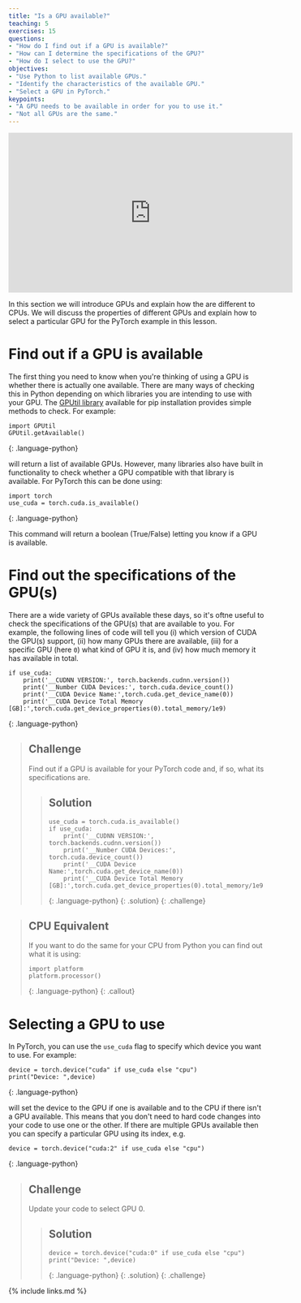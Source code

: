 ```yaml
---
title: "Is a GPU available?"
teaching: 5
exercises: 15
questions:
- "How do I find out if a GPU is available?"
- "How can I determine the specifications of the GPU?"
- "How do I select to use the GPU?"
objectives:
- "Use Python to list available GPUs."
- "Identify the characteristics of the available GPU."
- "Select a GPU in PyTorch."
keypoints:
- "A GPU needs to be available in order for you to use it."
- "Not all GPUs are the same."
---
```

 
 <iframe width="560" height="315" src="https://www.youtube.com/embed/hcLcToiVEts" frameborder="0" allow="accelerometer; autoplay; clipboard-write; encrypted-media; gyroscope; picture-in-picture" allowfullscreen></iframe>
 
In this section we will introduce GPUs and explain how the are different to CPUs. We will discuss the properties of different GPUs and explain how to select a particular GPU for the PyTorch example in this lesson.
 
# Find out if a GPU is available
 
The first thing you need to know when you're thinking of using a GPU is whether there is actually one available. There are many ways of checking this in Python depending on which libraries you are intending to use with your GPU. The [GPUtil library](https://pypi.org/project/GPUtil/) available for pip installation provides simple methods to check. For example:

~~~
import GPUtil
GPUtil.getAvailable()
~~~
{: .language-python}

will return a list of available GPUs. However, many libraries also have built in functionality to check whether a GPU compatible with that library is available. For PyTorch this can be done using:

~~~
import torch
use_cuda = torch.cuda.is_available()
~~~
{: .language-python}

This command will return a boolean (True/False) letting you know if a GPU is available.


# Find out the specifications of the GPU(s)

There are a wide variety of GPUs available these days, so it's oftne useful to check the specifications of the GPU(s) that are available to you. For example, the following lines of code will tell you (i) which version of CUDA the GPU(s) support, (ii) how many GPUs there are available, (iii) for a specific GPU (here `0`) what kind of GPU it is, and (iv) how much memory it has available in total.

~~~
if use_cuda:
    print('__CUDNN VERSION:', torch.backends.cudnn.version())
    print('__Number CUDA Devices:', torch.cuda.device_count())
    print('__CUDA Device Name:',torch.cuda.get_device_name(0))
    print('__CUDA Device Total Memory [GB]:',torch.cuda.get_device_properties(0).total_memory/1e9)
~~~
{: .language-python}

> ## Challenge
> Find out if a GPU is available for your PyTorch code and, if so, what its specifications are.
> 
> > ## Solution
> > 
> > ~~~
> > use_cuda = torch.cuda.is_available()
> > if use_cuda:
> >     print('__CUDNN VERSION:', torch.backends.cudnn.version())
> >     print('__Number CUDA Devices:', torch.cuda.device_count())
> >     print('__CUDA Device Name:',torch.cuda.get_device_name(0))
> >     print('__CUDA Device Total Memory [GB]:',torch.cuda.get_device_properties(0).total_memory/1e9)
> > ~~~
> > {: .language-python}
> {: .solution}
{: .challenge}

> ## CPU Equivalent
> If you want to do the same for your CPU  from Python you can find out what it is using:
> 
> ~~~
> import platform
> platform.processor()
> ~~~
> {: .language-python}
{: .callout}

# Selecting a GPU to use

In PyTorch, you can use the `use_cuda` flag to specify which device you want to use. For example:

~~~
device = torch.device("cuda" if use_cuda else "cpu")
print("Device: ",device)
~~~
{: .language-python}

will set the device to the GPU if one is available and to the CPU if there isn't a GPU available. This means that you don't need to hard code changes into your code to use one or the other. If there are multiple GPUs available then you can specify a particular GPU using its index, e.g.

~~~
device = torch.device("cuda:2" if use_cuda else "cpu")
~~~
{: .language-python}

> ## Challenge
> Update your code to select GPU 0.
> 
> > ## Solution
> > 
> > ~~~
> > device = torch.device("cuda:0" if use_cuda else "cpu")
> > print("Device: ",device)
> > ~~~
> > {: .language-python}
> {: .solution}
{: .challenge}


{% include links.md %}

